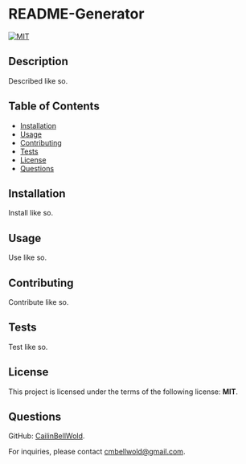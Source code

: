 # README-Generator

  [![MIT](https://img.shields.io/badge/License-MIT-blue.svg)](https://opensource.org/licenses/MIT)

  ## Description
  Described like so.
  
  ## Table of Contents
  - [Installation](#Installation)
  - [Usage](#Usage)
  - [Contributing](#Contributing)
  - [Tests](#Tests)
  - [License](#License)
  - [Questions](#Questions)
  
  ## Installation
  Install like so.
  
  ## Usage
  Use like so.
  
  ## Contributing
  Contribute like so.
  
  ## Tests
  Test like so.
  
  ## License
  This project is licensed under the terms of the following license: **MIT**.
  
  ## Questions
  GitHub: [CailinBellWold](https://github.com/CailinBellWold). 

  For inquiries, please contact cmbellwold@gmail.com.
